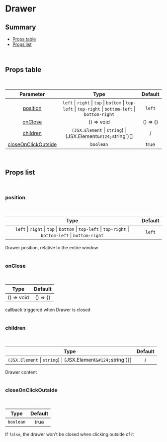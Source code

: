 # Drawer

## Summary

- [Props table](#props-table)
- [Props list](#props-list)

<br>

## Props table

<br>

<!-- prettier-ignore -->
| <div style='text-align:center;margin:auto;'>Parameter</div> | <div style='text-align:center;margin:auto;'>Type</div> | <div style='text-align:center;margin:auto;'>Default</div> |
| ----------------------------------------------------------- | --------------------------------------------------------- | ------------------------------------------------------------- |
| <div style='text-align:center;margin:auto;'>[position](#position)</div> | <div style='text-align:center;margin:auto;'>`left` &#124; `right` &#124; `top` &#124; `bottom` &#124; `top-left` &#124; `top-right` &#124; `bottom-left` &#124; `bottom-right`</div> | <div style='text-align:center;margin:auto;'>`left`</div> |
| <div style='text-align:center;margin:auto;'>[onClose](#onclose)</div> | <div style='text-align:center;margin:auto;'>() => void</div> | <div style='text-align:center;margin:auto;'>() => {}</div> |
| <div style='text-align:center;margin:auto;'>[children](#children)</div> | <div style='text-align:center;margin:auto;'>`(JSX.Element` &#124; `string`) &#124; (JSX.Element` &#124; `string`)[]</div> | <div style='text-align:center;margin:auto;'>/</div> |
| <div style='text-align:center;margin:auto;'>[closeOnClickOutside](#closeonclickoutside)</div> | <div style='text-align:center;margin:auto;'>`boolean`</div> | <div style='text-align:center;margin:auto;'>true</div> |

<br>

## Props list

<br>

### position

<br>

<!-- prettier-ignore -->
| <div style='text-align:center;margin:auto;'>Type</div> | <div style='text-align:center;margin:auto;'>Default</div> |
| ---------------------------------------------------------- | --------------------------------------------------------- |
| <div style='text-align:center;margin:auto;'>`left` &#124; `right` &#124; `top` &#124; `bottom` &#124; `top-left` &#124; `top-right` &#124; `bottom-left` &#124; `bottom-right`</div> | <div style='text-align:center;margin:auto;'>`left`</div> |

Drawer position, relative to the entire window<br><br>

### onClose

<br>

<!-- prettier-ignore -->
| <div style='text-align:center;margin:auto;'>Type</div> | <div style='text-align:center;margin:auto;'>Default</div> |
| ---------------------------------------------------------- | --------------------------------------------------------- |
| <div style='text-align:center;margin:auto;'>() => void</div> | <div style='text-align:center;margin:auto;'>() => {}</div> |

callback triggered when Drawer is closed<br><br>

### children

<br>

<!-- prettier-ignore -->
| <div style='text-align:center;margin:auto;'>Type</div> | <div style='text-align:center;margin:auto;'>Default</div> |
| ---------------------------------------------------------- | --------------------------------------------------------- |
| <div style='text-align:center;margin:auto;'>`(JSX.Element` &#124; `string`) &#124; (JSX.Element` &#124; `string`)[]</div> | <div style='text-align:center;margin:auto;'>/</div> |

Drawer content<br><br>

### closeOnClickOutside

<br>

<!-- prettier-ignore -->
| <div style='text-align:center;margin:auto;'>Type</div> | <div style='text-align:center;margin:auto;'>Default</div> |
| ---------------------------------------------------------- | --------------------------------------------------------- |
| <div style='text-align:center;margin:auto;'>`boolean`</div> | <div style='text-align:center;margin:auto;'>true</div> |

If `false`, the drawer won't be closed when clicking outside of it<br><br>

